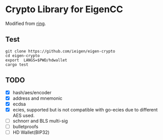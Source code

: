 # Crypto Library for EigenCC
Modified from [ring](https://github.com/briansmith/ring).

## Test
```
git clone https://github.com/ieigen/eigen-crypto
cd eigen-crypto
export  LANGS=$PWD/hdwallet
cargo test
```

## TODO
* [x] hash/aes/encoder
* [x] address and mnemonic
* [x] ecdsa
* [x] ecies, supported but is not compatible with go-ecies due to different AES used.
* [ ] schnorr and BLS multi-sig
* [ ] bulletproofs
* [ ] HD Wallet(BIP32)
